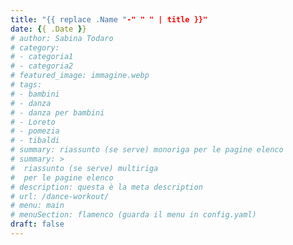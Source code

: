 ```yaml
---
title: "{{ replace .Name "-" " " | title }}"
date: {{ .Date }}
# author: Sabina Todaro
# category:
# - categoria1
# - categoria2
# featured_image: immagine.webp
# tags:
# - bambini
# - danza
# - danza per bambini
# - Loreto
# - pomezia
# - tibaldi
# summary: riassunto (se serve) monoriga per le pagine elenco
# summary: >
#  riassunto (se serve) multiriga
#  per le pagine elenco
# description: questa è la meta description
# url: /dance-workout/
# menu: main
# menuSection: flamenco (guarda il menu in config.yaml)
draft: false
---
```

